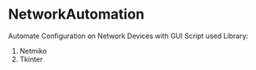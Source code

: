 # NetworkAutomation
Automate Configuration on Network Devices with GUI Script
used Library:
1. Netmiko
2. Tkinter
